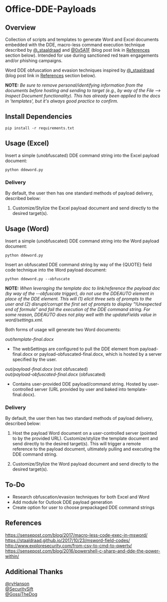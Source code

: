 # Office-DDE-Payloads

## Overview
Collection of scripts and templates to generate Word and Excel documents embedded with the DDE, macro-less command execution technique described 
by [@_staaldraad](https://twitter.com/_staaldraad) and [@0x5A1F](https://twitter.com/Saif_Sherei) (blog post link in [References](#references) 
section below). Intended for use during sanctioned red team engagements and/or phishing campaigns.

Word DDE obfuscation and evasion techniques inspired by [@_staaldraad](https://twitter.com/_staaldraad) (blog post link in [References](#references) section below).

**NOTE:** *Be sure to remove personal/identifying information from the documents before hosting and sending to target (e.g., by way of the File --> Inspect Document functionality). This has already been applied to the docs in 'templates', but it's always good practice to confirm.*

## Install Dependencies
    pip install -r requirements.txt

## Usage (Excel)
Insert a simple (unobfuscated) DDE command string into the Excel payload document:

    python ddeword.py

### Delivery
By default, the user then has one standard methods of payload delivery, described below:

1. Customize/Stylize the Excel payload document and send directly to the desired target(s).

## Usage (Word)
Insert a simple (unobfuscated) DDE command string into the Word payload document:

    python ddeword.py

Insert an obfuscated DDE command string by way of the {QUOTE} field code technique into the Word payload document:

    python ddeword.py --obfuscate

**NOTE:** *When leveraging the template doc to link/reference the payload doc (by way of the --obfuscate trigger), do not use the DDEAUTO element in place of the DDE element. This will (1) elicit three sets of prompts to the user and (2) disrupt/corrupt the first set of prompts to display "!Unexpected end of formula" and fail the execution of the DDE command string. For some reason, DDEAUTO does not play well with the updateFields value in word/settings.xml.*

Both forms of usage will generate two Word documents:

*out/template-final.docx*
- The webSettings are configured to pull the DDE element from payload-final.docx or   payload-obfuscated-final.docx, which is hosted by a server specified by the user. 

*out/payload-final.docx* (not obfuscated)  
*out/payload-obfuscated-final.docx* (obfuscated)
- Contains user-provided DDE payload/command string. Hosted by user-controlled    server (URL provided by user and baked into template-final.docx).

### Delivery
By default, the user then has two standard methods of payload delivery, described below:

1. Host the payload Word document on a user-controlled server (pointed to by the provided URL). Customize/stylize the template document and send directly to the desired target(s). This will trigger a remote reference to the payload document, ultimately pulling and executing the DDE command string.

2. Customize/Stylize the Word payload document and send directly to the desired target(s).

## To-Do
- Research obfuscation/evasion techniques for both Excel and Word
- Add module for Outlook DDE payload generation
- Create option for user to choose prepackaged DDE command strings

## References
https://sensepost.com/blog/2017/macro-less-code-exec-in-msword/  
https://staaldraad.github.io/2017/10/23/msword-field-codes/
http://www.exploresecurity.com/from-csv-to-cmd-to-qwerty/
https://sensepost.com/blog/2016/powershell-c-sharp-and-dde-the-power-within/

## Additional Thanks
[@ryHanson](https://twitter.com/ryhanson)  
[@SecuritySift](https://twitter.com/securitysift)  
[@GossiTheDog](https://twitter.com/gossithedog)

